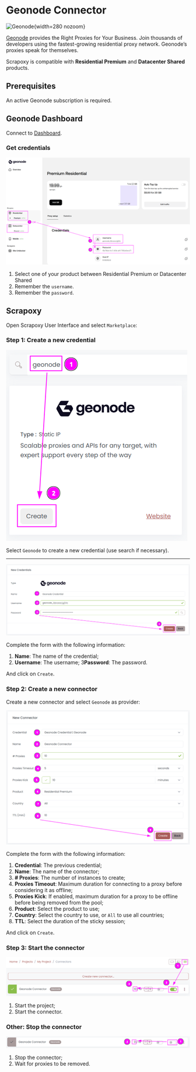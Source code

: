 # Geonode Connector

![Geonode](/assets/images/geonode.svg){width=280 nozoom}

[Geonode](https://geonode.pxf.io/c/5392682/2020638/25070?trafsrc=impact) provides the Right Proxies for Your Business. 
Join thousands of developers using the fastest-growing residential proxy network. 
Geonode’s proxies speak for themselves.

Scrapoxy is compatible with **Residential Premium** and **Datacenter Shared** products.


## Prerequisites

An active Geonode subscription is required.


## Geonode Dashboard

Connect to [Dashboard](https://app.geonode.com).


### Get credentials

![Geonode Credentials](geonode_credentials.png)

1. Select one of your product between Residential Premium or Datacenter Shared
2. Remember the `username`.
3. Remember the `password`.


## Scrapoxy

Open Scrapoxy User Interface and select `Marketplace`:


### Step 1: Create a new credential

![Credential Select](spx_credential_select.png)

Select `Geonode` to create a new credential (use search if necessary).

---

![Credential Form](spx_credential_create.png)

Complete the form with the following information:
1. **Name**: The name of the credential;
2. **Username**: The username;
3**Password**: The password.

And click on `Create`.


### Step 2: Create a new connector

Create a new connector and select `Geonode` as provider:

![Connector Create](spx_connector_create.png)

Complete the form with the following information:
1. **Credential**: The previous credential;
2. **Name**: The name of the connector;
3. **# Proxies**: The number of instances to create;
4. **Proxies Timeout**: Maximum duration for connecting to a proxy before considering it as offline;
5. **Proxies Kick**: If enabled, maximum duration for a proxy to be offline before being removed from the pool;
6. **Product**: Select the product to use;
7. **Country**: Select the country to use, or `All` to use all countries;
8. **TTL**: Select the duration of the sticky session;

And click on `Create`.


### Step 3: Start the connector

![Connector Start](spx_connector_start.png)

1. Start the project;
2. Start the connector.


### Other: Stop the connector

![Connector Stop](spx_connector_stop.png)

1. Stop the connector;
2. Wait for proxies to be removed.
